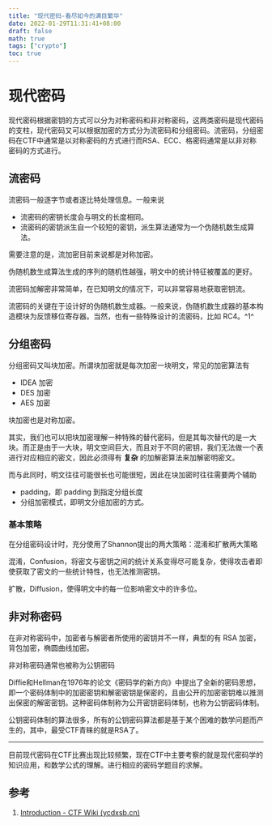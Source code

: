 ```yaml
---
title: "现代密码-看尽如今的满目繁华"
date: 2022-01-29T11:31:41+08:00
draft: false
math: true
tags: ["crypto"]
toc: true
---
```


# 现代密码

现代密码根据密钥的方式可以分为对称密码和非对称密码，这两类密码是现代密码的支柱，现代密码又可以根据加密的方式分为流密码和分组密码。流密码，分组密码在CTF中通常是以对称密码的方式进行而RSA、ECC、格密码通常是以非对称密码的方式进行。

## 流密码

流密码一般逐字节或者逐比特处理信息。一般来说

- 流密码的密钥长度会与明文的长度相同。
- 流密码的密钥派生自一个较短的密钥，派生算法通常为一个伪随机数生成算法。

需要注意的是，流加密目前来说都是对称加密。

伪随机数生成算法生成的序列的随机性越强，明文中的统计特征被覆盖的更好。

流密码加解密非常简单，在已知明文的情况下，可以非常容易地获取密钥流。

流密码的关键在于设计好的伪随机数生成器。一般来说，伪随机数生成器的基本构造模块为反馈移位寄存器。当然，也有一些特殊设计的流密码，比如 RC4。^1^

## 分组密码

分组密码又叫块加密。所谓块加密就是每次加密一块明文，常见的加密算法有

- IDEA 加密
- DES 加密
- AES 加密

块加密也是对称加密。

其实，我们也可以把块加密理解一种特殊的替代密码，但是其每次替代的是一大块。而正是由于一大块，明文空间巨大，而且对于不同的密钥，我们无法做一个表进行对应相应的密文，因此必须得有 **复杂** 的加解密算法来加解密明密文。

而与此同时，明文往往可能很长也可能很短，因此在块加密时往往需要两个辅助

- padding，即 padding 到指定分组长度
- 分组加密模式，即明文分组加密的方式。

### 基本策略

在分组密码设计时，充分使用了Shannon提出的两大策略：混淆和扩散两大策略

混淆，Confusion，将密文与密钥之间的统计关系变得尽可能复杂，使得攻击者即使获取了密文的一些统计特性，也无法推测密钥。

扩散，Diffusion，使得明文中的每一位影响密文中的许多位。

## 非对称密码

在非对称密码中，加密者与解密者所使用的密钥并不一样，典型的有 RSA 加密，背包加密，椭圆曲线加密。

非对称密码通常也被称为公钥密码

Diffie和Hellman在1976年的论文《密码学的新方向》中提出了全新的密码思想，即一个密码体制中的加密密钥和解密密钥是保密的，且由公开的加密密钥难以推测出保密的解密密钥。这种密码体制称为公开密钥密码体制，也称为公钥密码体制。

公钥密码体制的算法很多，所有的公钥密码算法都是基于某个困难的数学问题而产生的，其中，最受CTF青睐的就是RSA了。

---

目前现代密码在CTF比赛出现比较频繁，现在CTF中主要考察的就是现代密码学的知识应用，和数学公式的理解。进行相应的密码学题目的求解。

## 参考

1. [Introduction - CTF Wiki (ycdxsb.cn)](http://ctfwiki.ycdxsb.cn/crypto/streamcipher/intro-zh/)
